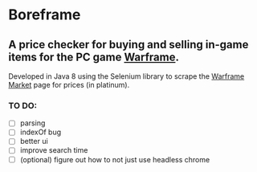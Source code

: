 # Boreframe
## A price checker for buying and selling in-game items for the PC game [Warframe](https://www.warframe.com/landing).

Developed in Java 8 using the Selenium library to scrape the [Warframe Market](warframe.market) page for prices (in platinum).

### TO DO:
- [ ] parsing
- [ ] indexOf bug
- [ ] better ui
- [ ] improve search time
- [ ] \(optional) figure out how to not just use headless chrome
